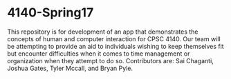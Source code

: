 # 4140-Spring17
This repository is for development of an app that demonstrates the concepts of human and computer interaction for CPSC 4140. Our team will be attempting to provide an aid to individuals wishing to keep themselves fit but encounter difficulties when it comes to time management or organization when they attempt to do so. 
Contributors are: Sai Chaganti, Joshua Gates, Tyler Mccall, and Bryan Pyle.
